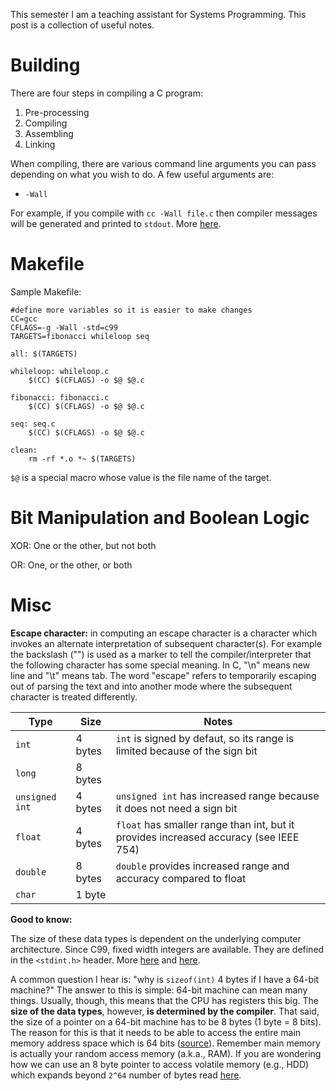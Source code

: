 This semester I am a teaching assistant for Systems Programming. This post is a collection of useful notes.

# Building

There are four steps in compiling a C program:
1. Pre-processing
2. Compiling
3. Assembling
4. Linking

When compiling, there are various command line arguments you can pass depending on what you wish to do. A few useful arguments are:
- `-Wall`

For example, if you compile with `cc -Wall file.c` then compiler messages will be generated and printed to `stdout`. More [here](https://www.rapidtables.com/code/linux/gcc/gcc-wall.html).

# Makefile

Sample Makefile:
```
#define more variables so it is easier to make changes
CC=gcc
CFLAGS=-g -Wall -std=c99
TARGETS=fibonacci whileloop seq

all: $(TARGETS)

whileloop: whileloop.c
	$(CC) $(CFLAGS) -o $@ $@.c

fibonacci: fibonacci.c
	$(CC) $(CFLAGS) -o $@ $@.c

seq: seq.c
	$(CC) $(CFLAGS) -o $@ $@.c

clean:
	rm -rf *.o *~ $(TARGETS)
```

`$@` is a special macro whose value is the file name of the target.

# Bit Manipulation and Boolean Logic

XOR: One or the other, but not both

OR: One, or the other, or both

# Misc

__Escape character:__ in computing an escape character is a character which invokes an alternate interpretation of subsequent character(s). For example the backslash ("\") is used as a marker to tell the compiler/interpreter that the following character has some special meaning. In C, "\n" means new line and "\t" means tab. The word "escape" refers to temporarily escaping out of parsing the text and into another mode where the subsequent character is treated differently.

| Type | Size | Notes |
| --- | --- | --- |
| `int` | 4 bytes | `int` is signed by defaut, so its range is limited because of the sign bit |
| `long` | 8 bytes |
| `unsigned int` | 4 bytes | `unsigned int` has increased range because it does not need a sign bit |
| `float` | 4 bytes | `float` has smaller range than int, but it provides increased accuracy (see IEEE 754) |
| `double` | 8 bytes | `double` provides increased range and accuracy compared to float |
| `char` | 1 byte |

__Good to know:__ 

The size of these data types is dependent on the underlying computer architecture. Since C99, fixed width integers are available. They are defined in the `<stdint.h>` header. More [here](https://en.cppreference.com/w/c/types/integer) and [here](https://stackoverflow.com/questions/1331821/fixed-width-floating-point-numbers-in-c-c).

A common question I hear is: "why is `sizeof(int)` 4 bytes if I have a 64-bit machine?" The answer to this is simple: 64-bit machine can mean many things. Usually, though, this means that the CPU has registers this big. The __size of the data types__, however, __is determined by the compiler__. That said, the size of a pointer on a 64-bit machine has to be 8 bytes (1 byte = 8 bits). The reason for this is that it needs to be able to access the entire main memory address space which is 64 bits ([source](https://stackoverflow.com/questions/10197242/what-should-be-the-sizeofint-on-a-64-bit-machine/10197311)). Remember main memory is actually your random access memory (a.k.a., RAM). If you are wondering how we can use an 8 byte pointer to access volatile memory (e.g., HDD) which expands beyond `2^64` number of bytes read [here](https://superuser.com/questions/487076/why-is-it-so-that-32-bit-is-limited-to-4-gb-ram-but-it-can-easily-support-1-tb-h/487079).
